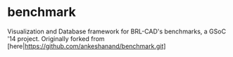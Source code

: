 benchmark
=========

Visualization and Database framework for BRL-CAD's benchmarks, a GSoC '14 project. 
Originally forked from [here|https://github.com/ankeshanand/benchmark.git]

